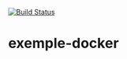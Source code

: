 [![Build Status](https://travis-ci.com/doudouchat/exemple-integration-docker.svg?branch=master)](https://travis-ci.com/doudouchat/exemple-integration-docker)

# exemple-docker
